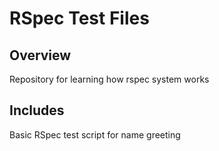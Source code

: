 # RSpec Test Files #

## Overview ##

Repository for learning how rspec system works


## Includes ##

Basic RSpec test script for name greeting
